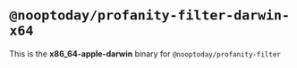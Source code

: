 # `@nooptoday/profanity-filter-darwin-x64`

This is the **x86_64-apple-darwin** binary for `@nooptoday/profanity-filter`
